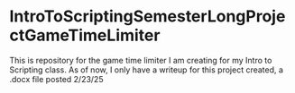 # IntroToScriptingSemesterLongProjectGameTimeLimiter
This is repository for the game time limiter I am creating for my Intro to Scripting class. As of now, I only have a writeup for this project created, a .docx file posted 2/23/25
